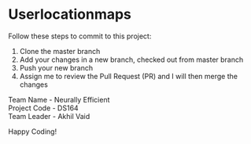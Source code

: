 # Userlocationmaps
Follow these steps to commit to this project:

   1) Clone the master branch
   2) Add your changes in a new branch, checked out from master branch
   3) Push your new branch
   4) Assign me to review the Pull Request (PR) and I will then merge the changes
   
Team Name - Neurally Efficient <br />
Project Code - DS164 <br />
Team Leader - Akhil Vaid <br />

Happy Coding!
